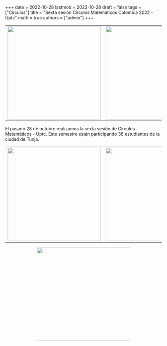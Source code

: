 +++
date      = 2022-10-28
lastmod   = 2022-10-28
draft     = false
tags      = ["Círculos"]
title     = "Sexta sesión Círculos Matemáticos Colombia 2022 - Uptc"
math      = true
authors   = ["admin"]
+++
<table>
  <tr>
    <td><img src="https://matematicas.netlify.app/img/2022-10-28-Circulos1.jpeg"  width="300"></td>
    <td><img src="https://matematicas.netlify.app/img/2022-10-28-Circulos2.jpeg"  width="300"></td>
  </tr>
</table>


El pasado 28 de octubre realizamos la sexta sesión de Círculos Matemáticos - Uptc. Este semestre están participando 38 estudiantes de la ciudad de Tunja. 

<table>
  <tr>
    <td><img src="https://matematicas.netlify.app/img/2022-10-28-Circulos3.jpeg"  width="300"></td>
    <td><img src="https://matematicas.netlify.app/img/2022-10-28-Circulos4.jpeg"  width="300"></td>
  </tr>
</table>

<center><img src="https://matematicas.netlify.app/img/2022-10-28-Circulos5.jpeg"  width="300"></center>

